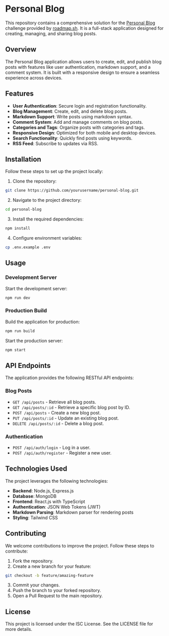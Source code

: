# Personal Blog

This repository contains a comprehensive solution for the [Personal Blog](https://roadmap.sh/projects/personal-blog) challenge provided by [roadmap.sh](https://roadmap.sh/). It is a full-stack application designed for creating, managing, and sharing blog posts.

## Overview

The Personal Blog application allows users to create, edit, and publish blog posts with features like user authentication, markdown support, and a comment system. It is built with a responsive design to ensure a seamless experience across devices.

## Features

- **User Authentication**: Secure login and registration functionality.
- **Blog Management**: Create, edit, and delete blog posts.
- **Markdown Support**: Write posts using markdown syntax.
- **Comment System**: Add and manage comments on blog posts.
- **Categories and Tags**: Organize posts with categories and tags.
- **Responsive Design**: Optimized for both mobile and desktop devices.
- **Search Functionality**: Quickly find posts using keywords.
- **RSS Feed**: Subscribe to updates via RSS.

## Installation

Follow these steps to set up the project locally:

1. Clone the repository:

```bash
git clone https://github.com/yourusername/personal-blog.git
```

2. Navigate to the project directory:

```bash
cd personal-blog
```

3. Install the required dependencies:

```bash
npm install
```

4. Configure environment variables:

```bash
cp .env.example .env
```

## Usage

### Development Server

Start the development server:

```bash
npm run dev
```

### Production Build

Build the application for production:

```bash
npm run build
```

Start the production server:

```bash
npm start
```

## API Endpoints

The application provides the following RESTful API endpoints:

### Blog Posts

- `GET /api/posts` - Retrieve all blog posts.
- `GET /api/posts/:id` - Retrieve a specific blog post by ID.
- `POST /api/posts` - Create a new blog post.
- `PUT /api/posts/:id` - Update an existing blog post.
- `DELETE /api/posts/:id` - Delete a blog post.

### Authentication

- `POST /api/auth/login` - Log in a user.
- `POST /api/auth/register` - Register a new user.

## Technologies Used

The project leverages the following technologies:

- **Backend**: Node.js, Express.js
- **Database**: MongoDB
- **Frontend**: React.js with TypeScript
- **Authentication**: JSON Web Tokens (JWT)
- **Markdown Parsing**: Markdown parser for rendering posts
- **Styling**: Tailwind CSS

## Contributing

We welcome contributions to improve the project. Follow these steps to contribute:

1. Fork the repository.
2. Create a new branch for your feature:

```bash
git checkout -b feature/amazing-feature
```

3. Commit your changes.
4. Push the branch to your forked repository.
5. Open a Pull Request to the main repository.

## License

This project is licensed under the ISC License. See the LICENSE file for more details.
